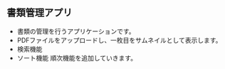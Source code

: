 ## 書類管理アプリ

- 書類の管理を行うアプリケーションです。
- PDFファイルをアップロードし、一枚目をサムネイルとして表示します。
- 検索機能
- ソート機能
  順次機能を追加していきます。
